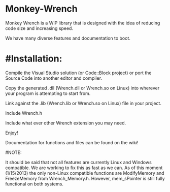 Monkey-Wrench
=============
Monkey Wrench is a WIP library that is designed with the idea of reducing code size and increasing speed.

We have many diverse features and documentation to boot.

#Installation:
=============
Compile the Visual Studio solution (or Code::Block project) or port the Source Code into another editor and compiler.

Copy the generated .dll (Wrench.dll or Wrench.so on Linux) into wherever your program is attempting to start from.

Link against the .lib (Wrench.lib or Wrench.so on Linux) file in your project.

Include Wrench.h

Include what ever other Wrench extension you may need.

Enjoy!

Documentation for functions and files can be found on the wiki!


#NOTE: 

It should be said that not all features are currently Linux and Windows compatible. We are working to fix this as fast as we can. As of this moment (1/15/2013) the only non-Linux compatible functions are ModifyMemory and FreezeMemory from Wrench_Memory.h. However, mem_sPointer is still fully functional on both systems.
